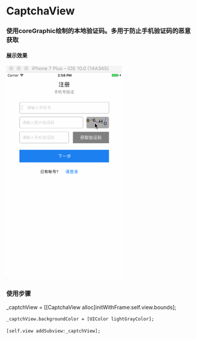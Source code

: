 # CaptchaView


### 使用coreGraphic绘制的本地验证码。多用于防止手机验证码的恶意获取
#### 展示效果
![Aaron Swartz](https://github.com/DongDongDongDong/CaptchaView/blob/master/CaptchaView.gif?raw=true)
### 使用步骤
  _captchView = [[CaptchaView alloc]initWithFrame:self.view.bounds];  
  
    _captchView.backgroundColor = [UIColor lightGrayColor];  
    
    [self.view addSubview:_captchView];  
    

